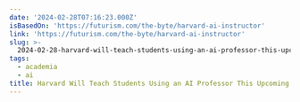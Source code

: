 ```yaml
---
date: '2024-02-28T07:16:23.000Z'
isBasedOn: 'https://futurism.com/the-byte/harvard-ai-instructor'
link: 'https://futurism.com/the-byte/harvard-ai-instructor'
slug: >-
  2024-02-28-harvard-will-teach-students-using-an-ai-professor-this-upcoming-semester
tags:
  - academia
  - ai
title: Harvard Will Teach Students Using an AI Professor This Upcoming Semester
---
```


